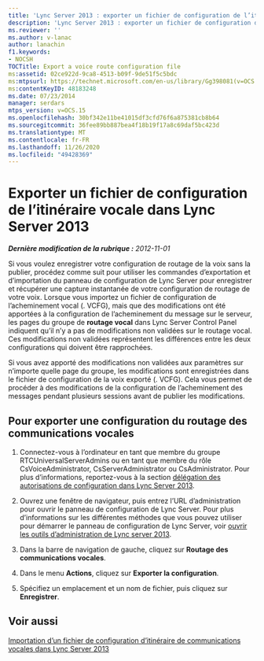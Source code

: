 ```yaml
---
title: 'Lync Server 2013 : exporter un fichier de configuration de l’itinéraire vocal'
description: 'Lync Server 2013 : exporter un fichier de configuration de l’itinéraire vocal.'
ms.reviewer: ''
ms.author: v-lanac
author: lanachin
f1.keywords:
- NOCSH
TOCTitle: Export a voice route configuration file
ms:assetid: 02ce922d-9ca8-4513-b09f-9de51f5c5bdc
ms:mtpsurl: https://technet.microsoft.com/en-us/library/Gg398081(v=OCS.15)
ms:contentKeyID: 48183248
ms.date: 07/23/2014
manager: serdars
mtps_version: v=OCS.15
ms.openlocfilehash: 30bf342e11be41015df3cfd76f6a875381cb8b64
ms.sourcegitcommit: 36fee89bb887bea4f18b19f17a8c69daf5bc423d
ms.translationtype: MT
ms.contentlocale: fr-FR
ms.lasthandoff: 11/26/2020
ms.locfileid: "49428369"
---
```

# <a name="export-a-voice-route-configuration-file-in-lync-server-2013"></a>Exporter un fichier de configuration de l’itinéraire vocale dans Lync Server 2013

<div data-xmlns="http://www.w3.org/1999/xhtml">

<div class="topic" data-xmlns="http://www.w3.org/1999/xhtml" data-msxsl="urn:schemas-microsoft-com:xslt" data-cs="https://msdn.microsoft.com/">

<div data-asp="https://msdn2.microsoft.com/asp">



</div>

<div id="mainSection">

<div id="mainBody">

<span> </span>

_**Dernière modification de la rubrique :** 2012-11-01_

Si vous voulez enregistrer votre configuration de routage de la voix sans la publier, procédez comme suit pour utiliser les commandes d’exportation et d’importation du panneau de configuration de Lync Server pour enregistrer et récupérer une capture instantanée de votre configuration de routage de votre voix. Lorsque vous importez un fichier de configuration de l’acheminement vocal (. VCFG), mais que des modifications ont été apportées à la configuration de l’acheminement du message sur le serveur, les pages du groupe de **routage vocal** dans Lync Server Control Panel indiquent qu’il n’y a pas de modifications non validées sur le routage vocal. Ces modifications non validées représentent les différences entre les deux configurations qui doivent être rapprochées.

Si vous avez apporté des modifications non validées aux paramètres sur n’importe quelle page du groupe, les modifications sont enregistrées dans le fichier de configuration de la voix exporté (. VCFG). Cela vous permet de procéder à des modifications de la configuration de l’acheminement des messages pendant plusieurs sessions avant de publier les modifications.

<div>

## <a name="to-export-a-voice-routing-configuration"></a>Pour exporter une configuration du routage des communications vocales

1.  Connectez-vous à l’ordinateur en tant que membre du groupe RTCUniversalServerAdmins ou en tant que membre du rôle CsVoiceAdministrator, CsServerAdministrator ou CsAdministrator. Pour plus d’informations, reportez-vous à la section [délégation des autorisations de configuration dans Lync Server 2013](lync-server-2013-delegate-setup-permissions.md).

2.  Ouvrez une fenêtre de navigateur, puis entrez l’URL d’administration pour ouvrir le panneau de configuration de Lync Server. Pour plus d’informations sur les différentes méthodes que vous pouvez utiliser pour démarrer le panneau de configuration de Lync Server, voir [ouvrir les outils d’administration de Lync server 2013](lync-server-2013-open-lync-server-administrative-tools.md).

3.  Dans la barre de navigation de gauche, cliquez sur **Routage des communications vocales**.

4.  Dans le menu **Actions**, cliquez sur **Exporter la configuration**.

5.  Spécifiez un emplacement et un nom de fichier, puis cliquez sur **Enregistrer**.

</div>

<div>

## <a name="see-also"></a>Voir aussi


[Importation d’un fichier de configuration d’itinéraire de communications vocales dans Lync Server 2013](lync-server-2013-import-a-voice-route-configuration-file.md)  
  

</div>

</div>

<span> </span>

</div>

</div>

</div>

